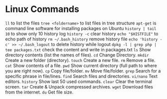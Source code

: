 # Linux Commands
`ll`	to list the files
`tree <foldername>`	to list files in tree structure
`apt-get`	is command line software for installing packages on Ubuntu
`history | tail 10`	to show only 10 history log
`history -c` clear history
`echo "$HISTFILE"`	to echo path of history
`rm ~/.bash_history`	remove history file
`echo 'history -c' >> ~/.bash_logout`	to delete history while logout
`dpkg -l | grep php | tee packages.txt`	check the content and write in packages.txt
`ls`	Show directory contents (list the names of files).
`cd`	Change Directory.
`mkdir`	Create a new folder (directory).
`touch`	Create a new file.
`rm`	Remove a file.
`cat`	Show contents of a file.
`pwd`	Show current directory (full path to where you are right now).
`cp`	Copy file/folder.
`mv`	Move file/folder.
`grep`	Search for a specific phrase in file/lines.
`find`	Search files and directories.
`vi/nano`	Text editors.
`history`	Show last 50 used commands.
`clear`	Clear the terminal screen.
`tar`	Create & Unpack compressed archives.
`wget`	Download files from the internet.
`du`	Get file size.
